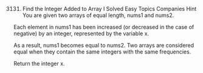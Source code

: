 3131. Find the Integer Added to Array I
Solved
Easy
Topics
Companies
Hint
You are given two arrays of equal length, nums1 and nums2.

Each element in nums1 has been increased (or decreased in the case of negative) by an integer, represented by the variable x.

As a result, nums1 becomes equal to nums2. Two arrays are considered equal when they contain the same integers with the same frequencies.

Return the integer x.
